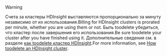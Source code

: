 

> [!WARNING]
> <span data-ttu-id="670bc-101">Счета за кластеры HDInsight выставляются пропорционально за минуту независимо от их использования.</span><span class="sxs-lookup"><span data-stu-id="670bc-101">Billing for HDInsight clusters is prorated per minute, whether you are using them or not.</span></span> <span data-ttu-id="670bc-102">Быть toodelete убедиться, что кластер после завершения его использования.</span><span class="sxs-lookup"><span data-stu-id="670bc-102">Be sure toodelete your cluster after you have finished using it.</span></span> <span data-ttu-id="670bc-103">Дополнительные сведения см. в разделе [как toodelete кластер HDInsight](../articles/hdinsight/hdinsight-delete-cluster.md).</span><span class="sxs-lookup"><span data-stu-id="670bc-103">For more information, see [How toodelete an HDInsight cluster](../articles/hdinsight/hdinsight-delete-cluster.md).</span></span>
> 
> 

